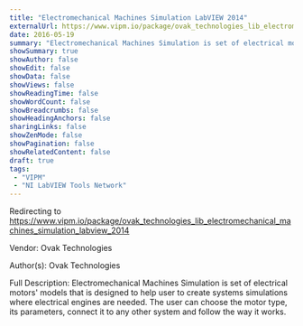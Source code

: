 ```yaml
---
title: "Electromechanical Machines Simulation LabVIEW 2014"
externalUrl: https://www.vipm.io/package/ovak_technologies_lib_electromechanical_machines_simulation_labview_2014
date: 2016-05-19
summary: "Electromechanical Machines Simulation is set of electrical motors' models that is designed to help user to create systems simulations where electrical engines are needed."
showSummary: true
showAuthor: false
showEdit: false
showData: false
showViews: false
showReadingTime: false
showWordCount: false
showBreadcrumbs: false
showHeadingAnchors: false
sharingLinks: false
showZenMode: false
showPagination: false
showRelatedContent: false
draft: true
tags:
 - "VIPM"
 - "NI LabVIEW Tools Network"
---
```


Redirecting to https://www.vipm.io/package/ovak_technologies_lib_electromechanical_machines_simulation_labview_2014

Vendor: Ovak Technologies

Author(s): Ovak Technologies
 
Full Description:
Electromechanical Machines Simulation is set of electrical motors' models that is designed to help user to create systems simulations where electrical engines are needed. The user can choose the motor type, its parameters, connect it to any other system and follow the way it works.